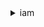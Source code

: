 <details>

<summary>
iam
</summary>

- <details><summary>add-client-id-to-open-id-connect-provider</summary>

  * --open-id-connect-provider-arn
  * --client-id
  * --cli-input-json
  * --cli-input-yaml
  * --generate-cli-skeleton


- <details><summary>add-role-to-instance-profile</summary>

  * --instance-profile-name
  * --role-name
  * --cli-input-json
  * --cli-input-yaml
  * --generate-cli-skeleton


- <details><summary>add-user-to-group</summary>

  * --group-name
  * --user-name
  * --cli-input-json
  * --cli-input-yaml
  * --generate-cli-skeleton


- <details><summary>attach-group-policy</summary>

  * --group-name
  * --policy-arn
  * --cli-input-json
  * --cli-input-yaml
  * --generate-cli-skeleton


- <details><summary>attach-role-policy</summary>

  * --role-name
  * --policy-arn
  * --cli-input-json
  * --cli-input-yaml
  * --generate-cli-skeleton


- <details><summary>attach-user-policy</summary>

  * --user-name
  * --policy-arn
  * --cli-input-json
  * --cli-input-yaml
  * --generate-cli-skeleton


- <details><summary>change-password</summary>

  * --old-password
  * --new-password
  * --cli-input-json
  * --cli-input-yaml
  * --generate-cli-skeleton


- <details><summary>create-access-key</summary>

  * --user-name
  * --cli-input-json
  * --cli-input-yaml
  * --generate-cli-skeleton


- <details><summary>create-account-alias</summary>

  * --account-alias
  * --cli-input-json
  * --cli-input-yaml
  * --generate-cli-skeleton


- <details><summary>create-group</summary>

  * --path
  * --group-name
  * --cli-input-json
  * --cli-input-yaml
  * --generate-cli-skeleton


- <details><summary>create-instance-profile</summary>

  * --instance-profile-name
  * --path
  * --tags
  * --cli-input-json
  * --cli-input-yaml
  * --generate-cli-skeleton


- <details><summary>create-login-profile</summary>

  * --user-name
  * --password
  * --password-reset-required
  * --no-password-reset-required
  * --cli-input-json
  * --cli-input-yaml
  * --generate-cli-skeleton


- <details><summary>create-open-id-connect-provider</summary>

  * --url
  * --client-id-list
  * --thumbprint-list
  * --tags
  * --cli-input-json
  * --cli-input-yaml
  * --generate-cli-skeleton


- <details><summary>create-policy</summary>

  * --policy-name
  * --path
  * --policy-document
  * --description
  * --tags
  * --cli-input-json
  * --cli-input-yaml
  * --generate-cli-skeleton


- <details><summary>create-policy-version</summary>

  * --policy-arn
  * --policy-document
  * --set-as-default
  * --no-set-as-default
  * --cli-input-json
  * --cli-input-yaml
  * --generate-cli-skeleton


- <details><summary>create-role</summary>

  * --path
  * --role-name
  * --assume-role-policy-document
  * --description
  * --max-session-duration
  * --permissions-boundary
  * --tags
  * --cli-input-json
  * --cli-input-yaml
  * --generate-cli-skeleton


- <details><summary>create-saml-provider</summary>

  * --saml-metadata-document
  * --name
  * --tags
  * --cli-input-json
  * --cli-input-yaml
  * --generate-cli-skeleton


- <details><summary>create-service-linked-role</summary>

  * --aws-service-name
  * --description
  * --custom-suffix
  * --cli-input-json
  * --cli-input-yaml
  * --generate-cli-skeleton


- <details><summary>create-service-specific-credential</summary>

  * --user-name
  * --service-name
  * --cli-input-json
  * --cli-input-yaml
  * --generate-cli-skeleton


- <details><summary>create-user</summary>

  * --path
  * --user-name
  * --permissions-boundary
  * --tags
  * --cli-input-json
  * --cli-input-yaml
  * --generate-cli-skeleton


- <details><summary>create-virtual-mfa-device</summary>

  * --path
  * --virtual-mfa-device-name
  * --tags
  * --outfile
  * --bootstrap-method


- <details><summary>deactivate-mfa-device</summary>

  * --user-name
  * --serial-number
  * --cli-input-json
  * --cli-input-yaml
  * --generate-cli-skeleton


- <details><summary>delete-access-key</summary>

  * --user-name
  * --access-key-id
  * --cli-input-json
  * --cli-input-yaml
  * --generate-cli-skeleton


- <details><summary>delete-account-alias</summary>

  * --account-alias
  * --cli-input-json
  * --cli-input-yaml
  * --generate-cli-skeleton


- <details><summary>delete-account-password-policy</summary>

  * --cli-input-json
  * --cli-input-yaml
  * --generate-cli-skeleton


- <details><summary>delete-group</summary>

  * --group-name
  * --cli-input-json
  * --cli-input-yaml
  * --generate-cli-skeleton


- <details><summary>delete-group-policy</summary>

  * --group-name
  * --policy-name
  * --cli-input-json
  * --cli-input-yaml
  * --generate-cli-skeleton


- <details><summary>delete-instance-profile</summary>

  * --instance-profile-name
  * --cli-input-json
  * --cli-input-yaml
  * --generate-cli-skeleton


- <details><summary>delete-login-profile</summary>

  * --user-name
  * --cli-input-json
  * --cli-input-yaml
  * --generate-cli-skeleton


- <details><summary>delete-open-id-connect-provider</summary>

  * --open-id-connect-provider-arn
  * --cli-input-json
  * --cli-input-yaml
  * --generate-cli-skeleton


- <details><summary>delete-policy</summary>

  * --policy-arn
  * --cli-input-json
  * --cli-input-yaml
  * --generate-cli-skeleton


- <details><summary>delete-policy-version</summary>

  * --policy-arn
  * --version-id
  * --cli-input-json
  * --cli-input-yaml
  * --generate-cli-skeleton


- <details><summary>delete-role</summary>

  * --role-name
  * --cli-input-json
  * --cli-input-yaml
  * --generate-cli-skeleton


- <details><summary>delete-role-permissions-boundary</summary>

  * --role-name
  * --cli-input-json
  * --cli-input-yaml
  * --generate-cli-skeleton


- <details><summary>delete-role-policy</summary>

  * --role-name
  * --policy-name
  * --cli-input-json
  * --cli-input-yaml
  * --generate-cli-skeleton


- <details><summary>delete-saml-provider</summary>

  * --saml-provider-arn
  * --cli-input-json
  * --cli-input-yaml
  * --generate-cli-skeleton


- <details><summary>delete-server-certificate</summary>

  * --server-certificate-name
  * --cli-input-json
  * --cli-input-yaml
  * --generate-cli-skeleton


- <details><summary>delete-service-linked-role</summary>

  * --role-name
  * --cli-input-json
  * --cli-input-yaml
  * --generate-cli-skeleton


- <details><summary>delete-service-specific-credential</summary>

  * --user-name
  * --service-specific-credential-id
  * --cli-input-json
  * --cli-input-yaml
  * --generate-cli-skeleton


- <details><summary>delete-signing-certificate</summary>

  * --user-name
  * --certificate-id
  * --cli-input-json
  * --cli-input-yaml
  * --generate-cli-skeleton


- <details><summary>delete-ssh-public-key</summary>

  * --user-name
  * --ssh-public-key-id
  * --cli-input-json
  * --cli-input-yaml
  * --generate-cli-skeleton


- <details><summary>delete-user</summary>

  * --user-name
  * --cli-input-json
  * --cli-input-yaml
  * --generate-cli-skeleton


- <details><summary>delete-user-permissions-boundary</summary>

  * --user-name
  * --cli-input-json
  * --cli-input-yaml
  * --generate-cli-skeleton


- <details><summary>delete-user-policy</summary>

  * --user-name
  * --policy-name
  * --cli-input-json
  * --cli-input-yaml
  * --generate-cli-skeleton


- <details><summary>delete-virtual-mfa-device</summary>

  * --serial-number
  * --cli-input-json
  * --cli-input-yaml
  * --generate-cli-skeleton


- <details><summary>detach-group-policy</summary>

  * --group-name
  * --policy-arn
  * --cli-input-json
  * --cli-input-yaml
  * --generate-cli-skeleton


- <details><summary>detach-role-policy</summary>

  * --role-name
  * --policy-arn
  * --cli-input-json
  * --cli-input-yaml
  * --generate-cli-skeleton


- <details><summary>detach-user-policy</summary>

  * --user-name
  * --policy-arn
  * --cli-input-json
  * --cli-input-yaml
  * --generate-cli-skeleton


- <details><summary>enable-mfa-device</summary>

  * --user-name
  * --serial-number
  * --authentication-code1
  * --authentication-code2
  * --cli-input-json
  * --cli-input-yaml
  * --generate-cli-skeleton


- <details><summary>generate-credential-report</summary>

  * --cli-input-json
  * --cli-input-yaml
  * --generate-cli-skeleton


- <details><summary>generate-organizations-access-report</summary>

  * --entity-path
  * --organizations-policy-id
  * --cli-input-json
  * --cli-input-yaml
  * --generate-cli-skeleton


- <details><summary>generate-service-last-accessed-details</summary>

  * --arn
  * --granularity
  * --cli-input-json
  * --cli-input-yaml
  * --generate-cli-skeleton


- <details><summary>get-access-key-last-used</summary>

  * --access-key-id
  * --cli-input-json
  * --cli-input-yaml
  * --generate-cli-skeleton


- <details><summary>get-account-authorization-details</summary>

  * --filter
  * --max-items
  * --cli-input-json
  * --cli-input-yaml
  * --starting-token
  * --page-size
  * --generate-cli-skeleton


- <details><summary>get-account-password-policy</summary>

  * --cli-input-json
  * --cli-input-yaml
  * --generate-cli-skeleton


- <details><summary>get-account-summary</summary>

  * --cli-input-json
  * --cli-input-yaml
  * --generate-cli-skeleton


- <details><summary>get-context-keys-for-custom-policy</summary>

  * --policy-input-list
  * --cli-input-json
  * --cli-input-yaml
  * --generate-cli-skeleton


- <details><summary>get-context-keys-for-principal-policy</summary>

  * --policy-source-arn
  * --policy-input-list
  * --cli-input-json
  * --cli-input-yaml
  * --generate-cli-skeleton


- <details><summary>get-credential-report</summary>

  * --cli-input-json
  * --cli-input-yaml
  * --generate-cli-skeleton


- <details><summary>get-group</summary>

  * --group-name
  * --max-items
  * --cli-input-json
  * --cli-input-yaml
  * --starting-token
  * --page-size
  * --generate-cli-skeleton


- <details><summary>get-group-policy</summary>

  * --group-name
  * --policy-name
  * --cli-input-json
  * --cli-input-yaml
  * --generate-cli-skeleton


- <details><summary>get-instance-profile</summary>

  * --instance-profile-name
  * --cli-input-json
  * --cli-input-yaml
  * --generate-cli-skeleton


- <details><summary>get-login-profile</summary>

  * --user-name
  * --cli-input-json
  * --cli-input-yaml
  * --generate-cli-skeleton


- <details><summary>get-open-id-connect-provider</summary>

  * --open-id-connect-provider-arn
  * --cli-input-json
  * --cli-input-yaml
  * --generate-cli-skeleton


- <details><summary>get-organizations-access-report</summary>

  * --job-id
  * --max-items
  * --marker
  * --sort-key
  * --cli-input-json
  * --cli-input-yaml
  * --generate-cli-skeleton


- <details><summary>get-policy</summary>

  * --policy-arn
  * --cli-input-json
  * --cli-input-yaml
  * --generate-cli-skeleton


- <details><summary>get-policy-version</summary>

  * --policy-arn
  * --version-id
  * --cli-input-json
  * --cli-input-yaml
  * --generate-cli-skeleton


- <details><summary>get-role</summary>

  * --role-name
  * --cli-input-json
  * --cli-input-yaml
  * --generate-cli-skeleton


- <details><summary>get-role-policy</summary>

  * --role-name
  * --policy-name
  * --cli-input-json
  * --cli-input-yaml
  * --generate-cli-skeleton


- <details><summary>get-saml-provider</summary>

  * --saml-provider-arn
  * --cli-input-json
  * --cli-input-yaml
  * --generate-cli-skeleton


- <details><summary>get-server-certificate</summary>

  * --server-certificate-name
  * --cli-input-json
  * --cli-input-yaml
  * --generate-cli-skeleton


- <details><summary>get-service-last-accessed-details</summary>

  * --job-id
  * --max-items
  * --marker
  * --cli-input-json
  * --cli-input-yaml
  * --generate-cli-skeleton


- <details><summary>get-service-last-accessed-details-with-entities</summary>

  * --job-id
  * --service-namespace
  * --max-items
  * --marker
  * --cli-input-json
  * --cli-input-yaml
  * --generate-cli-skeleton


- <details><summary>get-service-linked-role-deletion-status</summary>

  * --deletion-task-id
  * --cli-input-json
  * --cli-input-yaml
  * --generate-cli-skeleton


- <details><summary>get-ssh-public-key</summary>

  * --user-name
  * --ssh-public-key-id
  * --encoding
  * --cli-input-json
  * --cli-input-yaml
  * --generate-cli-skeleton


- <details><summary>get-user</summary>

  * --user-name
  * --cli-input-json
  * --cli-input-yaml
  * --generate-cli-skeleton

```bash
aws iam get-user  
```
```json
{
  "User": {
    "Path": "/",
    "UserName": "yossi",
    "UserId": "H3QEKM7OYVSR7WK]8JMSLC",
    "Arn": "arn:aws:iam::3006870281094:user/yossi",
    "CreateDate": "2021-12-12T08:37:02+00:00"
  }
}
 
```

- <details><summary>get-user-policy</summary>

  * --user-name
  * --policy-name
  * --cli-input-json
  * --cli-input-yaml
  * --generate-cli-skeleton


- <details><summary>help</summary>

  * 


- <details><summary>list-access-keys</summary>

  * --user-name
  * --max-items
  * --cli-input-json
  * --cli-input-yaml
  * --starting-token
  * --page-size
  * --generate-cli-skeleton


- <details><summary>list-account-aliases</summary>

  * --max-items
  * --cli-input-json
  * --cli-input-yaml
  * --starting-token
  * --page-size
  * --generate-cli-skeleton


- <details><summary>list-attached-group-policies</summary>

  * --group-name
  * --path-prefix
  * --max-items
  * --cli-input-json
  * --cli-input-yaml
  * --starting-token
  * --page-size
  * --generate-cli-skeleton


- <details><summary>list-attached-role-policies</summary>

  * --role-name
  * --path-prefix
  * --max-items
  * --cli-input-json
  * --cli-input-yaml
  * --starting-token
  * --page-size
  * --generate-cli-skeleton


- <details><summary>list-attached-user-policies</summary>

  * --user-name
  * --path-prefix
  * --max-items
  * --cli-input-json
  * --cli-input-yaml
  * --starting-token
  * --page-size
  * --generate-cli-skeleton


- <details><summary>list-entities-for-policy</summary>

  * --policy-arn
  * --entity-filter
  * --path-prefix
  * --policy-usage-filter
  * --max-items
  * --cli-input-json
  * --cli-input-yaml
  * --starting-token
  * --page-size
  * --generate-cli-skeleton


- <details><summary>list-group-policies</summary>

  * --group-name
  * --max-items
  * --cli-input-json
  * --cli-input-yaml
  * --starting-token
  * --page-size
  * --generate-cli-skeleton


- <details><summary>list-groups</summary>

  * --path-prefix
  * --max-items
  * --cli-input-json
  * --cli-input-yaml
  * --starting-token
  * --page-size
  * --generate-cli-skeleton


- <details><summary>list-groups-for-user</summary>

  * --user-name
  * --max-items
  * --cli-input-json
  * --cli-input-yaml
  * --starting-token
  * --page-size
  * --generate-cli-skeleton


- <details><summary>list-instance-profiles</summary>

  * --path-prefix
  * --max-items
  * --cli-input-json
  * --cli-input-yaml
  * --starting-token
  * --page-size
  * --generate-cli-skeleton


- <details><summary>list-instance-profiles-for-role</summary>

  * --role-name
  * --max-items
  * --cli-input-json
  * --cli-input-yaml
  * --starting-token
  * --page-size
  * --generate-cli-skeleton


- <details><summary>list-instance-profile-tags</summary>

  * --instance-profile-name
  * --marker
  * --max-items
  * --cli-input-json
  * --cli-input-yaml
  * --generate-cli-skeleton


- <details><summary>list-mfa-devices</summary>

  * --user-name
  * --max-items
  * --cli-input-json
  * --cli-input-yaml
  * --starting-token
  * --page-size
  * --generate-cli-skeleton


- <details><summary>list-mfa-device-tags</summary>

  * --serial-number
  * --marker
  * --max-items
  * --cli-input-json
  * --cli-input-yaml
  * --generate-cli-skeleton


- <details><summary>list-open-id-connect-providers</summary>

  * --cli-input-json
  * --cli-input-yaml
  * --generate-cli-skeleton


- <details><summary>list-open-id-connect-provider-tags</summary>

  * --open-id-connect-provider-arn
  * --marker
  * --max-items
  * --cli-input-json
  * --cli-input-yaml
  * --generate-cli-skeleton


- <details><summary>list-policies</summary>

  * --scope
  * --only-attached
  * --no-only-attached
  * --path-prefix
  * --policy-usage-filter
  * --max-items
  * --cli-input-json
  * --cli-input-yaml
  * --starting-token
  * --page-size
  * --generate-cli-skeleton


- <details><summary>list-policies-granting-service-access</summary>

  * --marker
  * --arn
  * --service-namespaces
  * --cli-input-json
  * --cli-input-yaml
  * --generate-cli-skeleton


- <details><summary>list-policy-tags</summary>

  * --policy-arn
  * --marker
  * --max-items
  * --cli-input-json
  * --cli-input-yaml
  * --generate-cli-skeleton


- <details><summary>list-policy-versions</summary>

  * --policy-arn
  * --max-items
  * --cli-input-json
  * --cli-input-yaml
  * --starting-token
  * --page-size
  * --generate-cli-skeleton


- <details><summary>list-role-policies</summary>

  * --role-name
  * --max-items
  * --cli-input-json
  * --cli-input-yaml
  * --starting-token
  * --page-size
  * --generate-cli-skeleton


- <details><summary>list-roles</summary>

  * --path-prefix
  * --max-items
  * --cli-input-json
  * --cli-input-yaml
  * --starting-token
  * --page-size
  * --generate-cli-skeleton


- <details><summary>list-role-tags</summary>

  * --role-name
  * --marker
  * --max-items
  * --cli-input-json
  * --cli-input-yaml
  * --generate-cli-skeleton


- <details><summary>list-saml-providers</summary>

  * --cli-input-json
  * --cli-input-yaml
  * --generate-cli-skeleton


- <details><summary>list-saml-provider-tags</summary>

  * --saml-provider-arn
  * --marker
  * --max-items
  * --cli-input-json
  * --cli-input-yaml
  * --generate-cli-skeleton


- <details><summary>list-server-certificates</summary>

  * --path-prefix
  * --max-items
  * --cli-input-json
  * --cli-input-yaml
  * --starting-token
  * --page-size
  * --generate-cli-skeleton


- <details><summary>list-server-certificate-tags</summary>

  * --server-certificate-name
  * --marker
  * --max-items
  * --cli-input-json
  * --cli-input-yaml
  * --generate-cli-skeleton


- <details><summary>list-service-specific-credentials</summary>

  * --user-name
  * --service-name
  * --cli-input-json
  * --cli-input-yaml
  * --generate-cli-skeleton


- <details><summary>list-signing-certificates</summary>

  * --user-name
  * --max-items
  * --cli-input-json
  * --cli-input-yaml
  * --starting-token
  * --page-size
  * --generate-cli-skeleton


- <details><summary>list-ssh-public-keys</summary>

  * --user-name
  * --max-items
  * --cli-input-json
  * --cli-input-yaml
  * --starting-token
  * --page-size
  * --generate-cli-skeleton


- <details><summary>list-user-policies</summary>

  * --user-name
  * --max-items
  * --cli-input-json
  * --cli-input-yaml
  * --starting-token
  * --page-size
  * --generate-cli-skeleton


- <details><summary>list-users</summary>

  * --path-prefix
  * --max-items
  * --cli-input-json
  * --cli-input-yaml
  * --starting-token
  * --page-size
  * --generate-cli-skeleton


- <details><summary>list-user-tags</summary>

  * --user-name
  * --max-items
  * --cli-input-json
  * --cli-input-yaml
  * --starting-token
  * --page-size
  * --generate-cli-skeleton


- <details><summary>list-virtual-mfa-devices</summary>

  * --assignment-status
  * --max-items
  * --cli-input-json
  * --cli-input-yaml
  * --starting-token
  * --page-size
  * --generate-cli-skeleton


- <details><summary>put-group-policy</summary>

  * --group-name
  * --policy-name
  * --policy-document
  * --cli-input-json
  * --cli-input-yaml
  * --generate-cli-skeleton


- <details><summary>put-role-permissions-boundary</summary>

  * --role-name
  * --permissions-boundary
  * --cli-input-json
  * --cli-input-yaml
  * --generate-cli-skeleton


- <details><summary>put-role-policy</summary>

  * --role-name
  * --policy-name
  * --policy-document
  * --cli-input-json
  * --cli-input-yaml
  * --generate-cli-skeleton


- <details><summary>put-user-permissions-boundary</summary>

  * --user-name
  * --permissions-boundary
  * --cli-input-json
  * --cli-input-yaml
  * --generate-cli-skeleton


- <details><summary>put-user-policy</summary>

  * --user-name
  * --policy-name
  * --policy-document
  * --cli-input-json
  * --cli-input-yaml
  * --generate-cli-skeleton


- <details><summary>remove-client-id-from-open-id-connect-provider</summary>

  * --open-id-connect-provider-arn
  * --client-id
  * --cli-input-json
  * --cli-input-yaml
  * --generate-cli-skeleton


- <details><summary>remove-role-from-instance-profile</summary>

  * --instance-profile-name
  * --role-name
  * --cli-input-json
  * --cli-input-yaml
  * --generate-cli-skeleton


- <details><summary>remove-user-from-group</summary>

  * --group-name
  * --user-name
  * --cli-input-json
  * --cli-input-yaml
  * --generate-cli-skeleton


- <details><summary>reset-service-specific-credential</summary>

  * --user-name
  * --service-specific-credential-id
  * --cli-input-json
  * --cli-input-yaml
  * --generate-cli-skeleton


- <details><summary>resync-mfa-device</summary>

  * --user-name
  * --serial-number
  * --authentication-code1
  * --authentication-code2
  * --cli-input-json
  * --cli-input-yaml
  * --generate-cli-skeleton


- <details><summary>set-default-policy-version</summary>

  * --policy-arn
  * --version-id
  * --cli-input-json
  * --cli-input-yaml
  * --generate-cli-skeleton


- <details><summary>set-security-token-service-preferences</summary>

  * --global-endpoint-token-version
  * --cli-input-json
  * --cli-input-yaml
  * --generate-cli-skeleton


- <details><summary>simulate-custom-policy</summary>

  * --policy-input-list
  * --permissions-boundary-policy-input-list
  * --action-names
  * --resource-arns
  * --resource-policy
  * --resource-owner
  * --caller-arn
  * --context-entries
  * --resource-handling-option
  * --max-items
  * --cli-input-json
  * --cli-input-yaml
  * --starting-token
  * --page-size
  * --generate-cli-skeleton


- <details><summary>simulate-principal-policy</summary>

  * --policy-source-arn
  * --policy-input-list
  * --permissions-boundary-policy-input-list
  * --action-names
  * --resource-arns
  * --resource-policy
  * --resource-owner
  * --caller-arn
  * --context-entries
  * --resource-handling-option
  * --max-items
  * --cli-input-json
  * --cli-input-yaml
  * --starting-token
  * --page-size
  * --generate-cli-skeleton


- <details><summary>tag-instance-profile</summary>

  * --instance-profile-name
  * --tags
  * --cli-input-json
  * --cli-input-yaml
  * --generate-cli-skeleton


- <details><summary>tag-mfa-device</summary>

  * --serial-number
  * --tags
  * --cli-input-json
  * --cli-input-yaml
  * --generate-cli-skeleton


- <details><summary>tag-open-id-connect-provider</summary>

  * --open-id-connect-provider-arn
  * --tags
  * --cli-input-json
  * --cli-input-yaml
  * --generate-cli-skeleton


- <details><summary>tag-policy</summary>

  * --policy-arn
  * --tags
  * --cli-input-json
  * --cli-input-yaml
  * --generate-cli-skeleton


- <details><summary>tag-role</summary>

  * --role-name
  * --tags
  * --cli-input-json
  * --cli-input-yaml
  * --generate-cli-skeleton


- <details><summary>tag-saml-provider</summary>

  * --saml-provider-arn
  * --tags
  * --cli-input-json
  * --cli-input-yaml
  * --generate-cli-skeleton


- <details><summary>tag-server-certificate</summary>

  * --server-certificate-name
  * --tags
  * --cli-input-json
  * --cli-input-yaml
  * --generate-cli-skeleton


- <details><summary>tag-user</summary>

  * --user-name
  * --tags
  * --cli-input-json
  * --cli-input-yaml
  * --generate-cli-skeleton


- <details><summary>untag-instance-profile</summary>

  * --instance-profile-name
  * --tag-keys
  * --cli-input-json
  * --cli-input-yaml
  * --generate-cli-skeleton


- <details><summary>untag-mfa-device</summary>

  * --serial-number
  * --tag-keys
  * --cli-input-json
  * --cli-input-yaml
  * --generate-cli-skeleton


- <details><summary>untag-open-id-connect-provider</summary>

  * --open-id-connect-provider-arn
  * --tag-keys
  * --cli-input-json
  * --cli-input-yaml
  * --generate-cli-skeleton


- <details><summary>untag-policy</summary>

  * --policy-arn
  * --tag-keys
  * --cli-input-json
  * --cli-input-yaml
  * --generate-cli-skeleton


- <details><summary>untag-role</summary>

  * --role-name
  * --tag-keys
  * --cli-input-json
  * --cli-input-yaml
  * --generate-cli-skeleton


- <details><summary>untag-saml-provider</summary>

  * --saml-provider-arn
  * --tag-keys
  * --cli-input-json
  * --cli-input-yaml
  * --generate-cli-skeleton


- <details><summary>untag-server-certificate</summary>

  * --server-certificate-name
  * --tag-keys
  * --cli-input-json
  * --cli-input-yaml
  * --generate-cli-skeleton


- <details><summary>untag-user</summary>

  * --user-name
  * --tag-keys
  * --cli-input-json
  * --cli-input-yaml
  * --generate-cli-skeleton


- <details><summary>update-access-key</summary>

  * --user-name
  * --access-key-id
  * --status
  * --cli-input-json
  * --cli-input-yaml
  * --generate-cli-skeleton


- <details><summary>update-account-password-policy</summary>

  * --minimum-password-length
  * --require-symbols
  * --no-require-symbols
  * --require-numbers
  * --no-require-numbers
  * --require-uppercase-characters
  * --no-require-uppercase-characters
  * --require-lowercase-characters
  * --no-require-lowercase-characters
  * --allow-users-to-change-password
  * --no-allow-users-to-change-password
  * --max-password-age
  * --password-reuse-prevention
  * --hard-expiry
  * --no-hard-expiry
  * --cli-input-json
  * --cli-input-yaml
  * --generate-cli-skeleton


- <details><summary>update-assume-role-policy</summary>

  * --role-name
  * --policy-document
  * --cli-input-json
  * --cli-input-yaml
  * --generate-cli-skeleton


- <details><summary>update-group</summary>

  * --group-name
  * --new-path
  * --new-group-name
  * --cli-input-json
  * --cli-input-yaml
  * --generate-cli-skeleton


- <details><summary>update-login-profile</summary>

  * --user-name
  * --password
  * --password-reset-required
  * --no-password-reset-required
  * --cli-input-json
  * --cli-input-yaml
  * --generate-cli-skeleton


- <details><summary>update-open-id-connect-provider-thumbprint</summary>

  * --open-id-connect-provider-arn
  * --thumbprint-list
  * --cli-input-json
  * --cli-input-yaml
  * --generate-cli-skeleton


- <details><summary>update-role</summary>

  * --role-name
  * --description
  * --max-session-duration
  * --cli-input-json
  * --cli-input-yaml
  * --generate-cli-skeleton


- <details><summary>update-role-description</summary>

  * --role-name
  * --description
  * --cli-input-json
  * --cli-input-yaml
  * --generate-cli-skeleton


- <details><summary>update-saml-provider</summary>

  * --saml-metadata-document
  * --saml-provider-arn
  * --cli-input-json
  * --cli-input-yaml
  * --generate-cli-skeleton


- <details><summary>update-server-certificate</summary>

  * --server-certificate-name
  * --new-path
  * --new-server-certificate-name
  * --cli-input-json
  * --cli-input-yaml
  * --generate-cli-skeleton


- <details><summary>update-service-specific-credential</summary>

  * --user-name
  * --service-specific-credential-id
  * --status
  * --cli-input-json
  * --cli-input-yaml
  * --generate-cli-skeleton


- <details><summary>update-signing-certificate</summary>

  * --user-name
  * --certificate-id
  * --status
  * --cli-input-json
  * --cli-input-yaml
  * --generate-cli-skeleton


- <details><summary>update-ssh-public-key</summary>

  * --user-name
  * --ssh-public-key-id
  * --status
  * --cli-input-json
  * --cli-input-yaml
  * --generate-cli-skeleton


- <details><summary>update-user</summary>

  * --user-name
  * --new-path
  * --new-user-name
  * --cli-input-json
  * --cli-input-yaml
  * --generate-cli-skeleton


- <details><summary>upload-server-certificate</summary>

  * --path
  * --server-certificate-name
  * --certificate-body
  * --private-key
  * --certificate-chain
  * --tags
  * --cli-input-json
  * --cli-input-yaml
  * --generate-cli-skeleton


- <details><summary>upload-signing-certificate</summary>

  * --user-name
  * --certificate-body
  * --cli-input-json
  * --cli-input-yaml
  * --generate-cli-skeleton


- <details><summary>upload-ssh-public-key</summary>

  * --user-name
  * --ssh-public-key-body
  * --cli-input-json
  * --cli-input-yaml
  * --generate-cli-skeleton


- <details><summary>wait</summary>

  * 


- <details><summary>wizard</summary>

  * 


</details>


